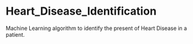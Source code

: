# Heart_Disease_Identification
Machine Learning algorithm to identify the present of Heart Disease in a patient.
